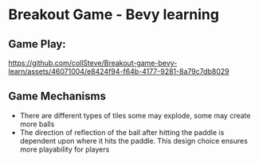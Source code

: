 # Breakout Game - Bevy learning
## Game Play:
https://github.com/collSteve/Breakout-game-bevy-learn/assets/46071004/e8424f94-f64b-4177-9281-8a79c7db8029

## Game Mechanisms
- There are different types of tiles some may explode, some may create more balls
- The direction of reflection of the ball after hitting the paddle is dependent upon where it hits the paddle. This design choice ensures more playability for players
